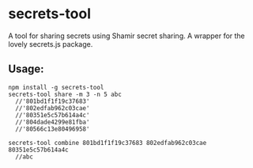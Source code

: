 # secrets-tool
A tool for sharing secrets using Shamir secret sharing.
A wrapper for the lovely secrets.js package.

## Usage:
```
npm install -g secrets-tool
secrets-tool share -m 3 -n 5 abc
  //'801bd1f1f19c37683'
  //'802edfab962c03cae'
  //'80351e5c57b614a4c'
  //'804dade4299e81fba'
  //'80566c13e80496958'

secrets-tool combine 801bd1f1f19c37683 802edfab962c03cae 80351e5c57b614a4c
  //abc
```
